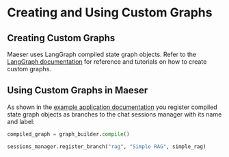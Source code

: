 # Creating and Using Custom Graphs

## Creating Custom Graphs

Maeser uses LangGraph compiled state graph objects. 
Refer to the [LangGraph documentation](https://langchain-ai.github.io/langgraph/) for reference and tutorials on how to create custom graphs.

## Using Custom Graphs in Maeser

As shown in the [example application documentation](./example.md) you register compiled state graph objects as branches to the chat sessions manager with its name and label:

```python
compiled_graph = graph_builder.compile()

sessions_manager.register_branch("rag", "Simple RAG", simple_rag)
```